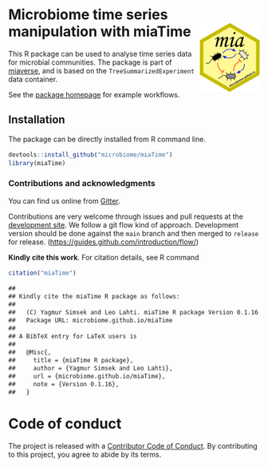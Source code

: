 # Microbiome time series manipulation with miaTime <img src="man/figures/mia_logo.png" align="right" width="120" />

This R package can be used to analyse time series data for microbial
communities. The package is part of [miaverse](https://microbiome.github.io/), 
and is based on the `TreeSummarizedExperiment` data container.

See the [package homepage](https://microbiome.github.io/miaTime) for
example workflows.

## Installation
 
The package can be directly installed from R command line.


```r
devtools::install_github("microbiome/miaTime")
library(miaTime)
```

### Contributions and acknowledgments

You can find us online from [Gitter](https://gitter.im/microbiome/miaverse).

Contributions are very welcome through issues and pull requests at the
[development site](https://github.com/microbiome/miaTime). We follow a git
flow kind of approach. Development version should be done against the
`main` branch and then merged to `release` for release.
(https://guides.github.com/introduction/flow/)

**Kindly cite this work**. For citation details, see R command

```r
citation("miaTime")  
```

```
## 
## Kindly cite the miaTime R package as follows:
## 
##   (C) Yagmur Simsek and Leo Lahti. miaTime R package Version 0.1.16
##   Package URL: microbiome.github.io/miaTime
## 
## A BibTeX entry for LaTeX users is
## 
##   @Misc{,
##     title = {miaTime R package},
##     author = {Yagmur Simsek and Leo Lahti},
##     url = {microbiome.github.io/miaTime},
##     note = {Version 0.1.16},
##   }
```

# Code of conduct

The project is released with a [Contributor Code of Conduct](https://contributor-covenant.org/version/2/0/CODE_OF_CONDUCT.html). By contributing to this project, you agree to abide by its terms.
